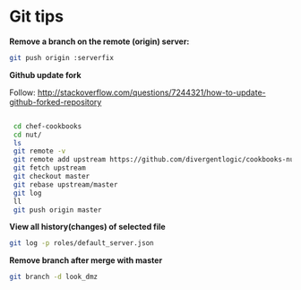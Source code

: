 # Git tips

**Remove a branch on the remote (origin) server:**

```bash
git push origin :serverfix
```


**Github update fork**

Follow: http://stackoverflow.com/questions/7244321/how-to-update-github-forked-repository


```bash

 cd chef-cookbooks
 cd nut/
 ls
 git remote -v
 git remote add upstream https://github.com/divergentlogic/cookbooks-nut.git
 git fetch upstream 
 git checkout master 
 git rebase upstream/master 
 git log
 ll
 git push origin master 

```

**View all history(changes) of selected file**

```bash
git log -p roles/default_server.json
```
**Remove branch after merge with master**

```bash
git branch -d look_dmz
```
